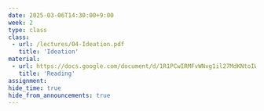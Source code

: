 ```yaml
---
date: 2025-03-06T14:30:00+9:00
week: 2
type: class
class:
 - url: /lectures/04-Ideation.pdf 
   title: 'Ideation'
material:
 - url: https://docs.google.com/document/d/1R1PCwIRMFvWNvg1il27MdKNtoIWsTxynZ90rNY3L5xI/edit?usp=sharing
   title: 'Reading'
assignment:
hide_time: true
hide_from_announcements: true
---
```

